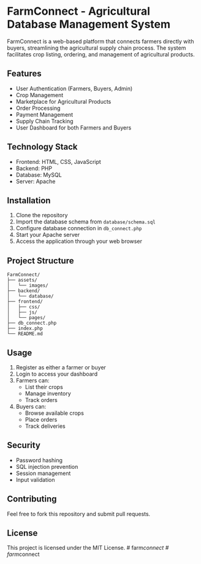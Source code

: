 # FarmConnect - Agricultural Database Management System

FarmConnect is a web-based platform that connects farmers directly with buyers, streamlining the agricultural supply chain process. The system facilitates crop listing, ordering, and management of agricultural products.

## Features

- User Authentication (Farmers, Buyers, Admin)
- Crop Management
- Marketplace for Agricultural Products
- Order Processing
- Payment Management
- Supply Chain Tracking
- User Dashboard for both Farmers and Buyers

## Technology Stack

- Frontend: HTML, CSS, JavaScript
- Backend: PHP
- Database: MySQL
- Server: Apache

## Installation

1. Clone the repository
2. Import the database schema from `database/schema.sql`
3. Configure database connection in `db_connect.php`
4. Start your Apache server
5. Access the application through your web browser

## Project Structure

```
FarmConnect/
├── assets/
│   └── images/
├── backend/
│   └── database/
├── frontend/
│   ├── css/
│   ├── js/
│   └── pages/
├── db_connect.php
├── index.php
└── README.md
```

## Usage

1. Register as either a farmer or buyer
2. Login to access your dashboard
3. Farmers can:
   - List their crops
   - Manage inventory
   - Track orders
4. Buyers can:
   - Browse available crops
   - Place orders
   - Track deliveries

## Security

- Password hashing
- SQL injection prevention
- Session management
- Input validation

## Contributing

Feel free to fork this repository and submit pull requests.

## License

This project is licensed under the MIT License.
#   f a r m _ c o n n e c t  
 #   f a r m _ c o n n e c t  
 